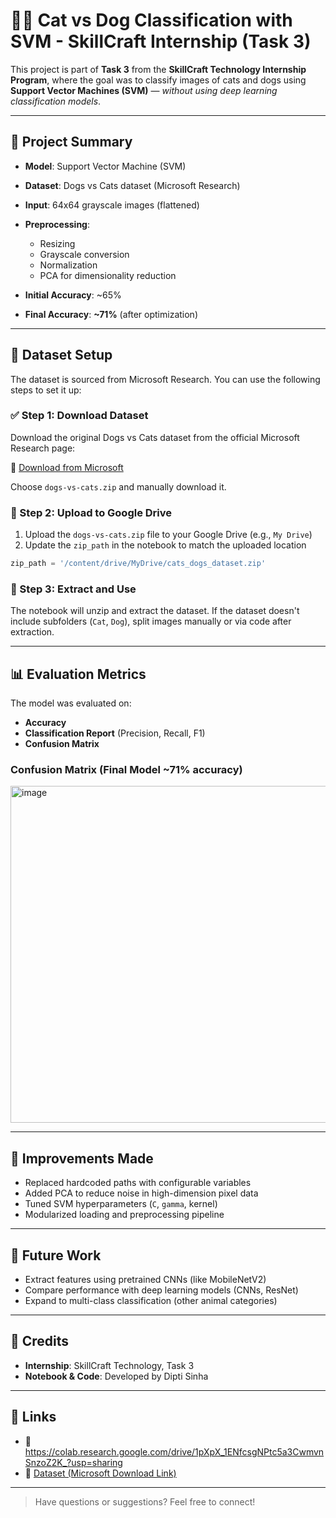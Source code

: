 # 🐶🐱 Cat vs Dog Classification with SVM - SkillCraft Internship (Task 3)

This project is part of **Task 3** from the **SkillCraft Technology Internship Program**, where the goal was to classify images of cats and dogs using **Support Vector Machines (SVM)** — *without using deep learning classification models*.

---

## 📌 Project Summary

* **Model**: Support Vector Machine (SVM)
* **Dataset**: Dogs vs Cats dataset (Microsoft Research)
* **Input**: 64x64 grayscale images (flattened)
* **Preprocessing**:

  * Resizing
  * Grayscale conversion
  * Normalization
  * PCA for dimensionality reduction
* **Initial Accuracy**: \~65%
* **Final Accuracy**: **\~71%** (after optimization)

---

## 📁 Dataset Setup

The dataset is sourced from Microsoft Research. You can use the following steps to set it up:

### ✅ Step 1: Download Dataset

Download the original Dogs vs Cats dataset from the official Microsoft Research page:

🔗 [Download from Microsoft](https://www.microsoft.com/en-us/download/details.aspx?id=54765)

Choose `dogs-vs-cats.zip` and manually download it.

### 📄 Step 2: Upload to Google Drive

1. Upload the `dogs-vs-cats.zip` file to your Google Drive (e.g., `My Drive`)
2. Update the `zip_path` in the notebook to match the uploaded location

```python
zip_path = '/content/drive/MyDrive/cats_dogs_dataset.zip'
```

### 📂 Step 3: Extract and Use

The notebook will unzip and extract the dataset. If the dataset doesn't include subfolders (`Cat`, `Dog`), split images manually or via code after extraction.

---

## 📊 Evaluation Metrics

The model was evaluated on:

* **Accuracy**
* **Classification Report** (Precision, Recall, F1)
* **Confusion Matrix**

### Confusion Matrix (Final Model \~71% accuracy)

<img width="659" height="539" alt="image" src="https://github.com/user-attachments/assets/0b327bb0-1ce0-42e6-b202-d05f3261c6e9" />


---

## 🚀 Improvements Made

* Replaced hardcoded paths with configurable variables
* Added PCA to reduce noise in high-dimension pixel data
* Tuned SVM hyperparameters (`C`, `gamma`, kernel)
* Modularized loading and preprocessing pipeline

---

## 🧐 Future Work

* Extract features using pretrained CNNs (like MobileNetV2)
* Compare performance with deep learning models (CNNs, ResNet)
* Expand to multi-class classification (other animal categories)

---

## 🤝 Credits

* **Internship**: SkillCraft Technology, Task 3
* **Notebook & Code**: Developed by Dipti Sinha

---

## 🔗 Links

* 📓 https://colab.research.google.com/drive/1pXpX_1ENfcsgNPtc5a3CwmvnSnzoZ2K_?usp=sharing
* 📁 [Dataset (Microsoft Download Link)](https://www.microsoft.com/en-us/download/details.aspx?id=54765)

---

> Have questions or suggestions? Feel free to connect!
